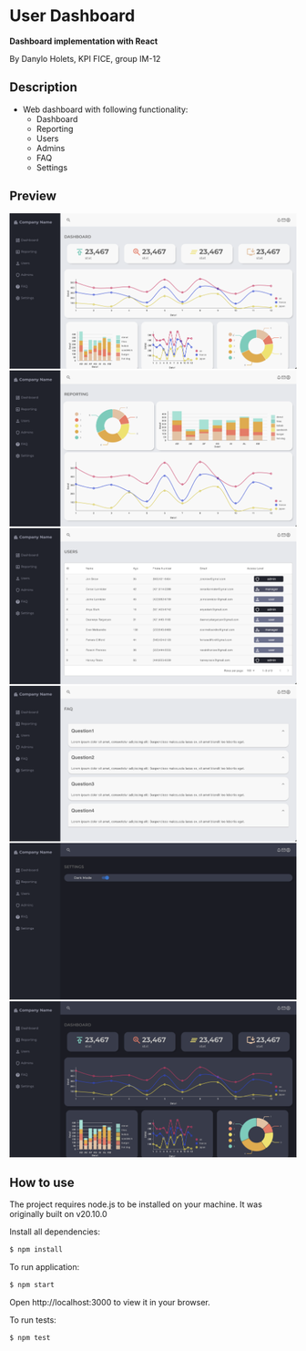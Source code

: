 # User Dashboard

__Dashboard implementation with React__

By Danylo Holets, KPI FICE, group IM-12

## Description

* Web dashboard with following functionality:
    - Dashboard
    - Reporting
    - Users
    - Admins
    - FAQ
    - Settings

## Preview

<img src="https://raw.githubusercontent.com/dan1rock/course-project-2023/main/pictures/1.png">
<img src="https://raw.githubusercontent.com/dan1rock/course-project-2023/main/pictures/2.png">
<img src="https://raw.githubusercontent.com/dan1rock/course-project-2023/main/pictures/3.png">
<img src="https://raw.githubusercontent.com/dan1rock/course-project-2023/main/pictures/4.png">
<img src="https://raw.githubusercontent.com/dan1rock/course-project-2023/main/pictures/5.png">
<img src="https://raw.githubusercontent.com/dan1rock/course-project-2023/main/pictures/6.png">

## How to use
The project requires node.js to be installed on your machine. It was originally built on v20.10.0

Install all dependencies:
```bash
$ npm install
```

To run application:
```bash
$ npm start
```
Open http://localhost:3000 to view it in your browser.

To run tests:
```bash
$ npm test
```
